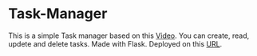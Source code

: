 # Task-Manager

This is a simple Task manager based on this [Video](https://youtu.be/Z1RJmh_OqeA?list=PLfL4XoqCxqLH8EuWaMzNN_hUqM13Oj83k).
You can create, read, updete and delete tasks. Made with Flask.
Deployed on this [URL](https://taskmanagermrl.herokuapp.com/).
